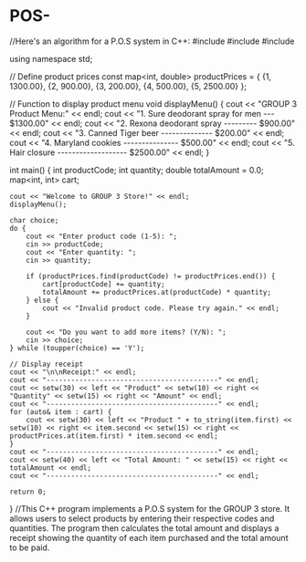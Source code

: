 # POS-
//Here's an algorithm for a P.O.S system in C++:
#include <iostream>
#include <iomanip>
#include <map>

using namespace std;

// Define product prices
const map<int, double> productPrices = {
    {1, 1300.00},
    {2, 900.00},
    {3, 200.00},
    {4, 500.00},
    {5, 2500.00}
};

// Function to display product menu
void displayMenu() {
    cout << "GROUP 3 Product Menu:" << endl;
    cout << "1. Sure deodorant spray for men --- $1300.00" << endl;
    cout << "2. Rexona deodorant spray --------- $900.00" << endl;
    cout << "3. Canned Tiger beer -------------- $200.00" << endl;
    cout << "4. Maryland cookies --------------- $500.00" << endl;
    cout << "5. Hair closure ------------------- $2500.00" << endl;
}

int main() {
    int productCode;
    int quantity;
    double totalAmount = 0.0;
    map<int, int> cart;

    cout << "Welcome to GROUP 3 Store!" << endl;
    displayMenu();

    char choice;
    do {
        cout << "Enter product code (1-5): ";
        cin >> productCode;
        cout << "Enter quantity: ";
        cin >> quantity;

        if (productPrices.find(productCode) != productPrices.end()) {
            cart[productCode] += quantity;
            totalAmount += productPrices.at(productCode) * quantity;
        } else {
            cout << "Invalid product code. Please try again." << endl;
        }

        cout << "Do you want to add more items? (Y/N): ";
        cin >> choice;
    } while (toupper(choice) == 'Y');

    // Display receipt
    cout << "\n\nReceipt:" << endl;
    cout << "------------------------------------------" << endl;
    cout << setw(30) << left << "Product" << setw(10) << right << "Quantity" << setw(15) << right << "Amount" << endl;
    cout << "------------------------------------------" << endl;
    for (auto& item : cart) {
        cout << setw(30) << left << "Product " + to_string(item.first) << setw(10) << right << item.second << setw(15) << right << productPrices.at(item.first) * item.second << endl;
    }
    cout << "------------------------------------------" << endl;
    cout << setw(40) << left << "Total Amount: " << setw(15) << right << totalAmount << endl;
    cout << "------------------------------------------" << endl;

    return 0;
}
//This C++ program implements a P.O.S system for the GROUP 3 store. It allows users to select products by entering their respective codes and quantities. The program then calculates the total amount and displays a receipt showing the quantity of each item purchased and the total amount to be paid.
